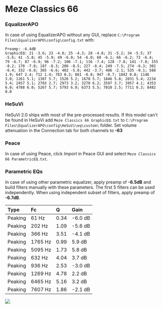 # Meze Classics 66

### EqualizerAPO
In case of using EqualizerAPO without any GUI, replace `C:\Program Files\EqualizerAPO\config\config.txt`
with:
```
Preamp: -6.4dB
GraphicEQ: 21 -3.6; 23 -4.0; 25 -4.3; 28 -4.8; 31 -5.2; 34 -5.5; 37 -5.6; 41 -5.8; 45 -5.9; 49 -6.0; 54 -6.0; 60 -6.1; 66 -6.2; 72 -6.4; 79 -6.7; 87 -6.9; 96 -7.2; 106 -7.1; 116 -7.4; 128 -7.8; 141 -7.8; 155 -8.2; 170 -7.8; 187 -8.3; 206 -8.5; 227 -8.4; 249 -7.5; 274 -6.3; 302 -6.4; 332 -6.8; 365 -6.6; 402 -5.8; 442 -3.7; 486 -2.1; 535 -0.1; 588 1.9; 647 2.4; 712 1.4; 783 0.3; 861 -0.8; 947 -0.7; 1042 0.8; 1146 3.0; 1261 5.1; 1387 5.7; 1526 5.2; 1678 5.7; 1846 5.8; 2031 5.4; 2234 5.4; 2457 5.1; 2703 2.7; 2973 3.2; 3270 6.2; 3597 3.7; 3957 4.1; 4353 6.0; 4788 6.0; 5267 5.7; 5793 6.0; 6373 5.5; 7010 2.5; 7711 0.3; 8482 0.0
```

### HeSuVi
HeSuVi 2.0 ships with most of the pre-processed results. If this model can't be found in HeSuVi add
`Meze Classics 66 GraphicEQ.txt` to `C:\Program Files\EqualizerAPO\config\HeSuVi\eq\custom\` folder.
Set volume attenuation in the Connection tab for both channels to **-63**

### Peace
In case of using Peace, click *Import* in Peace GUI and select `Meze Classics 66 ParametricEQ.txt`.

### Parametric EQs
In case of using other parametric equalizer, apply preamp of **-6.5dB** and build filters manually
with these parameters. The first 5 filters can be used independently.
When using independent subset of filters, apply preamp of **-6.7dB**.

| Type    | Fc      |    Q | Gain    |
|:--------|:--------|:-----|:--------|
| Peaking | 61 Hz   | 0.34 | -6.0 dB |
| Peaking | 202 Hz  | 1.09 | -5.6 dB |
| Peaking | 366 Hz  | 3.51 | -4.1 dB |
| Peaking | 1765 Hz | 0.99 | 5.9 dB  |
| Peaking | 5095 Hz | 1.73 | 5.8 dB  |
| Peaking | 632 Hz  | 4.04 | 3.7 dB  |
| Peaking | 936 Hz  | 2.53 | -3.0 dB |
| Peaking | 1269 Hz | 4.78 | 2.2 dB  |
| Peaking | 6465 Hz | 5.16 | 3.2 dB  |
| Peaking | 7607 Hz | 1.86 | -2.1 dB |

![](https://raw.githubusercontent.com/jaakkopasanen/AutoEq/master/results/innerfidelity/sbaf-serious/Meze%20Classics%2066/Meze%20Classics%2066.png)